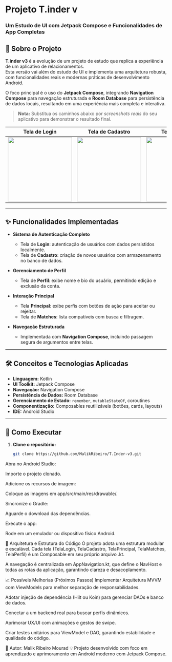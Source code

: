 # Projeto T.inder v

### Um Estudo de UI com Jetpack Compose e Funcionalidades de App Completas

## 📖 Sobre o Projeto

**T.inder v3** é a evolução de um projeto de estudo que replica a experiência de um aplicativo de relacionamentos.  
Esta versão vai além do estudo de UI e implementa uma arquitetura robusta, com funcionalidades reais e modernas práticas de desenvolvimento Android.

O foco principal é o uso do **Jetpack Compose**, integrando **Navigation Compose** para navegação estruturada e **Room Database** para persistência de dados locais, resultando em uma experiência mais completa e interativa.

> **Nota:** Substitua os caminhos abaixo por *screenshots reais* do seu aplicativo para demonstrar o resultado final.

| Tela de Login | Tela de Cadastro | Tela Principal | Tela de Matches | Tela de Perfil |
|:---:|:---:|:---:|:---:|:---:|
| <img src="link_para_sua_screenshot_login.png" width="200"/> | <img src="link_para_sua_screenshot_cadastro.png" width="200"/> | <img src="link_para_sua_screenshot_principal.png" width="200"/> | <img src="link_para_sua_screenshot_matches.png" width="200"/> | <img src="link_para_sua_screenshot_perfil.png" width="200"/> |

---

## ✨ Funcionalidades Implementadas

- **Sistema de Autenticação Completo**  
  - Tela de **Login**: autenticação de usuários com dados persistidos localmente.  
  - Tela de **Cadastro**: criação de novos usuários com armazenamento no banco de dados.  

- **Gerenciamento de Perfil**  
  - Tela de **Perfil**: exibe nome e bio do usuário, permitindo edição e exclusão da conta.  

- **Interação Principal**  
  - Tela **Principal**: exibe perfis com botões de ação para aceitar ou rejeitar.  
  - Tela de **Matches**: lista compatíveis com busca e filtragem.  

- **Navegação Estruturada**  
  - Implementada com **Navigation Compose**, incluindo passagem segura de argumentos entre telas.  

---

## 🛠️ Conceitos e Tecnologias Aplicadas

- **Linguagem:** Kotlin  
- **UI Toolkit:** Jetpack Compose  
- **Navegação:** Navigation Compose  
- **Persistência de Dados:** Room Database  
- **Gerenciamento de Estado:** `remember`, `mutableStateOf`, coroutines  
- **Componentização:** Composables reutilizáveis (botões, cards, layouts)  
- **IDE:** Android Studio  

---

## 🚀 Como Executar

1. **Clone o repositório:**
   ```bash
   git clone https://github.com/MalikRibeiro/T.Inder-v3.git
Abra no Android Studio:

Importe o projeto clonado.

Adicione os recursos de imagem:

Coloque as imagens em app/src/main/res/drawable/.

Sincronize o Gradle:

Aguarde o download das dependências.

Execute o app:

Rode em um emulador ou dispositivo físico Android.

📂 Arquitetura e Estrutura do Código
O projeto adota uma estrutura modular e escalável.
Cada tela (TelaLogin, TelaCadastro, TelaPrincipal, TelaMatches, TelaPerfil) é um Composable em seu próprio arquivo .kt.

A navegação é centralizada em AppNavigation.kt, que define o NavHost e todas as rotas da aplicação, garantindo clareza e desacoplamento.

📈 Possíveis Melhorias (Próximos Passos)
Implementar Arquitetura MVVM com ViewModels para melhor separação de responsabilidades.

Adotar injeção de dependência (Hilt ou Koin) para gerenciar DAOs e banco de dados.

Conectar a um backend real para buscar perfis dinâmicos.

Aprimorar UX/UI com animações e gestos de swipe.

Criar testes unitários para ViewModel e DAO, garantindo estabilidade e qualidade do código.

📱 Autor: Malik Ribeiro Mourad
💡 Projeto desenvolvido com foco em aprendizado e aprimoramento em Android moderno com Jetpack Compose.
